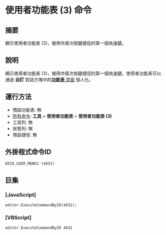 # 使用者功能表 (3) 命令

## 摘要

顯示使用者功能表 (3)，被用作兩次按鍵捷徑的第一個快速鍵。

## 說明

顯示使用者功能表 (3)，被用作兩次按鍵捷徑的第一個快速鍵。使用者功能表可以通過 **自訂** 對話方塊中的[**功能表** 頁面](../../dlg/customize/menus/index) 個人化。

## 運行方法

- 預設功能表: 無
- [所有命令](all_commands): **工具** >
**使用者功能表** \> **使用者功能表 (3)**
- 工具列: 無
- 狀態列: 無
- 預設捷徑: 無

## 外掛程式命令ID

```
EEID_USER_MENU1 (4431)```

## 巨集

### \[JavaScript\]

```
editor.ExecuteCommandByID(4431);
```

### \[VBScript\]

```
editor.ExecuteCommandByID 4431
```
